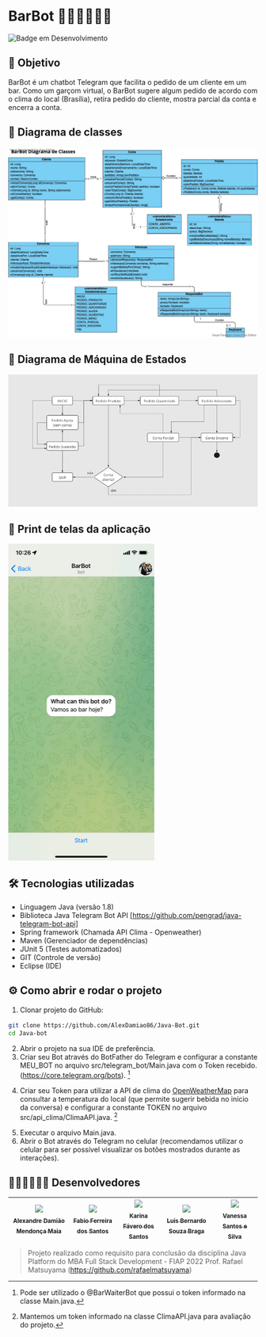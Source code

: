 # BarBot 🤵‍♂️🤖🍻🍻😄

![Badge em Desenvolvimento](http://img.shields.io/static/v1?label=STATUS&message=FINALIZADO&color=GREEN&style=for-the-badge)

## 🎯 Objetivo

BarBot é um chatbot Telegram que facilita o pedido de um cliente em um bar. Como um garçom virtual, o BarBot sugere algum pedido de acordo com o clima do local (Brasília), retira pedido do cliente, mostra parcial da conta e encerra a conta. 

## 📐 Diagrama de classes

![Diagrama de Classes BarBot](images/diagramas/BarBot_Diagrama_Classe.jpg)

## 📐 Diagrama de Máquina de Estados

![Diagrama de Máquina de Estados](images/diagramas/BarBot_Diagrama_Estados.jpg)

## 📱 Print de telas da aplicação

![Telas Aplicação](images/telas/ezgif.com-gif-maker.gif)

## 🛠️ Tecnologias utilizadas

- Linguagem Java (versão 1.8)
- Biblioteca Java Telegram Bot API [https://github.com/pengrad/java-telegram-bot-api]
- Spring framework (Chamada API Clima - Openweather)
- Maven (Gerenciador de dependências)
- JUnit 5 (Testes automatizados)
- GIT (Controle de versão)
- Eclipse (IDE)

## ⚙️ Como abrir e rodar o projeto
1. Clonar projeto do GitHub:
~~~bash
git clone https://github.com/AlexDamiao86/Java-Bot.git
cd Java-bot
~~~
2. Abrir o projeto na sua IDE de preferência.
3. Criar seu Bot através do BotFather do Telegram e configurar a constante MEU_BOT no arquivo src/telegram_bot/Main.java com o Token recebido. (https://core.telegram.org/bots). [^1]
[^1]: Pode ser utilizado o @BarWaiterBot que possui o token informado na classe Main.java. 
4. Criar seu Token para utilizar a API de clima do [OpenWeatherMap](https://openweathermap.org) para consultar a temperatura do local (que permite sugerir bebida no início da conversa) e configurar a constante TOKEN no arquivo src/api_clima/ClimaAPI.java. [^2]
[^2]: Mantemos um token informado na classe ClimaAPI.java para avaliação do projeto. 
5. Executar o arquivo Main.java. 
6. Abrir o Bot através do Telegram no celular (recomendamos utilizar o celular para ser possível visualizar os botões mostrados durante as interações).

## 👨🏽‍💻👩🏽‍💻 Desenvolvedores 

| [<img src="https://avatars.githubusercontent.com/AlexDamiao86" width=115><br><sub>Alexandre Damião Mendonça Maia</sub>](https://github.com/AlexDamiao86) |  [<img src="https://avatars.githubusercontent.com/Mestre-Bio" width=115><br><sub>Fabio Ferreira dos Santos</sub>](https://github.com/Mestre-Bio) |  [<img src="https://avatars.githubusercontent.com/KarinaFSantos" width=115><br><sub>Karina Fávero dos Santos</sub>](https://github.com/KarinaFSantos) | [<img src="https://avatars.githubusercontent.com/LuBerBraga" width=115><br><sub>Luis Bernardo Souza Braga</sub>](https://github.com/LuBerBraga) |  [<img src="https://avatars.githubusercontent.com/VANESSA-SS" width=115><br><sub>Vanessa Santos e Silva</sub>](https://github.com/VANESSA-SS) |
| :---: | :---: | :---: | :---: | :---: |


>
>Projeto realizado como requisito para conclusão da disciplina Java Platform do MBA Full Stack Development - FIAP 2022
>Prof. Rafael Matsuyama (https://github.com/rafaelmatsuyama)

